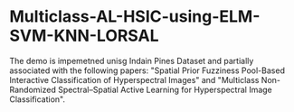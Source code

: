 # Multiclass-AL-HSIC-using-ELM-SVM-KNN-LORSAL
The demo is impemetned unisg Indain Pines Dataset and partially associated with the following papers: "Spatial Prior Fuzziness Pool-Based Interactive Classification of Hyperspectral Images" and "Multiclass Non-Randomized Spectral–Spatial Active Learning for Hyperspectral Image Classification".
